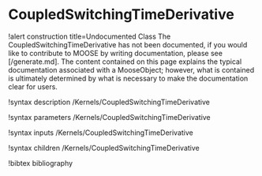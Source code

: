 <!-- MOOSE Documentation Stub: Remove this when content is added. -->

# CoupledSwitchingTimeDerivative

!alert construction title=Undocumented Class
The CoupledSwitchingTimeDerivative has not been documented, if you would like to contribute to MOOSE by
writing documentation, please see [/generate.md]. The content contained on this page explains
the typical documentation associated with a MooseObject; however, what is contained is ultimately
determined by what is necessary to make the documentation clear for users.

!syntax description /Kernels/CoupledSwitchingTimeDerivative

!syntax parameters /Kernels/CoupledSwitchingTimeDerivative

!syntax inputs /Kernels/CoupledSwitchingTimeDerivative

!syntax children /Kernels/CoupledSwitchingTimeDerivative

!bibtex bibliography
